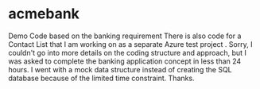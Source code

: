 # acmebank
Demo Code based on the banking requirement
There is also code for a Contact List that I am working on as a separate Azure test project .
Sorry, I couldn't go into more details on the coding structure and approach, but I was asked to complete the banking application concept in less than 24 hours.
I went with a mock data structure instead of creating the SQL database because of the limited time constraint.
Thanks.
